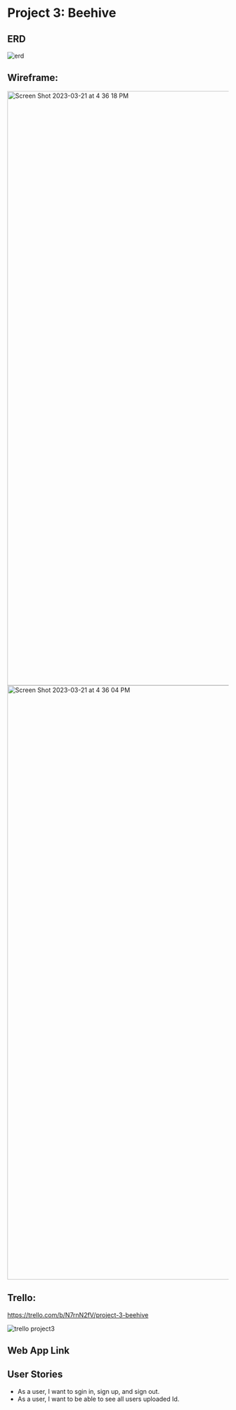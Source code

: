 # Project 3: Beehive

## ERD

![erd](https://user-images.githubusercontent.com/123261074/227033729-fa146638-6b4b-4859-88ca-98e2da66f10f.png)

## Wireframe:

<img width="1352" alt="Screen Shot 2023-03-21 at 4 36 18 PM" src="https://user-images.githubusercontent.com/123261074/227033948-d8543381-709f-4b61-a5a5-6af89b7db624.png">

<img width="1352" alt="Screen Shot 2023-03-21 at 4 36 04 PM" src="https://user-images.githubusercontent.com/123261074/227033905-80276380-c189-4fb3-b5cb-682a686cbfcf.png">

## Trello:

https://trello.com/b/N7rnN2fV/project-3-beehive

![trello project3](https://user-images.githubusercontent.com/123261074/227034204-cce217cc-41e9-43cf-8bab-e27bead07b1c.png)

## Web App Link

## User Stories

* As a user, I want to sgin in, sign up, and sign out.
* As a user, I want to be able to see all users uploaded Id.

